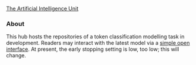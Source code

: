 
[The Artificial Intelligence Unit](https://github.com/theartificialintelligenceunit)


### About
This hub hosts the repositories of a token classification modelling task in development.  Readers may interact with the latest model via a  [simple open interface](https://d38vscvq5ccchn.cloudfront.net/src/c-eclectic-app.html).  At present, the early stopping setting is low, too low; this will change. 


<br>
<br>

<br>
<br>

<br>
<br>

<br>
<br>

<!--

**Here are some ideas to get you started:**

🙋‍♀️ A short introduction - what is your organization all about?
🌈 Contribution guidelines - how can the community get involved?
👩‍💻 Useful resources - where can the community find your docs? Is there anything else the community should know?
🍿 Fun facts - what does your team eat for breakfast?
🧙 Remember, you can do mighty things with the power of [Markdown](https://docs.github.com/github/writing-on-github/getting-started-with-writing-and-formatting-on-github/basic-writing-and-formatting-syntax)
-->
